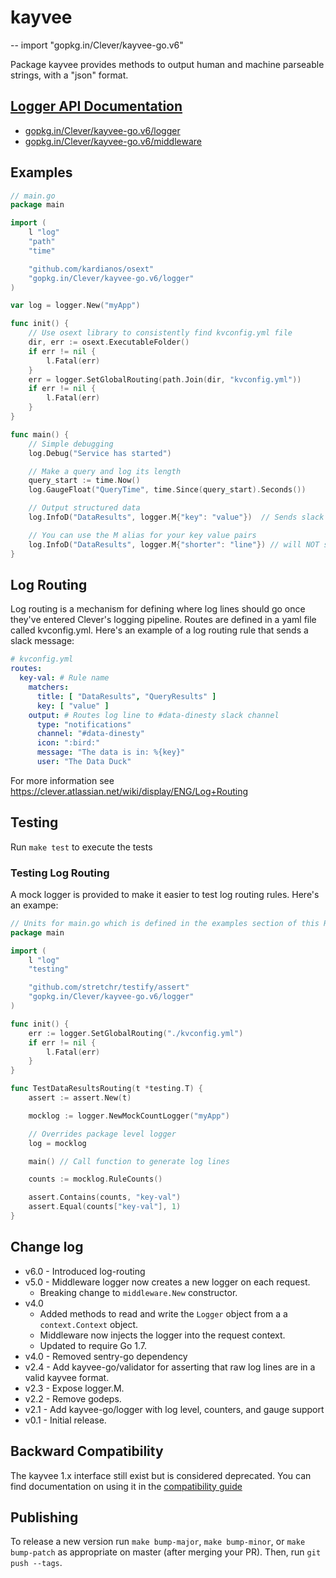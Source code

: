 # kayvee
--
    import "gopkg.in/Clever/kayvee-go.v6"

Package kayvee provides methods to output human and machine parseable strings,
with a "json" format.

## [Logger API Documentation](./logger)

* [gopkg.in/Clever/kayvee-go.v6/logger](https://godoc.org/gopkg.in/Clever/kayvee-go.v6/logger)
* [gopkg.in/Clever/kayvee-go.v6/middleware](https://godoc.org/gopkg.in/Clever/kayvee-go.v6/middleware)

## Examples

```go
// main.go
package main

import (
    l "log"
    "path"
    "time"

    "github.com/kardianos/osext"
    "gopkg.in/Clever/kayvee-go.v6/logger"
)

var log = logger.New("myApp")

func init() {
    // Use osext library to consistently find kvconfig.yml file
    dir, err := osext.ExecutableFolder()
    if err != nil {
        l.Fatal(err)
    }
    err = logger.SetGlobalRouting(path.Join(dir, "kvconfig.yml"))
    if err != nil {
        l.Fatal(err)
    }
}

func main() {
    // Simple debugging
    log.Debug("Service has started")

    // Make a query and log its length
    query_start := time.Now()
    log.GaugeFloat("QueryTime", time.Since(query_start).Seconds())

    // Output structured data
    log.InfoD("DataResults", logger.M{"key": "value"})  // Sends slack message (see Log Routing)

    // You can use the M alias for your key value pairs
    log.InfoD("DataResults", logger.M{"shorter": "line"}) // will NOT send slack message
}
```

## Log Routing

Log routing is a mechanism for defining where log lines should go once they've entered Clever's logging pipeline.   Routes are defined in a yaml file called kvconfig.yml.  Here's an example of a log routing rule that sends a slack message:

```yaml
# kvconfig.yml
routes:
  key-val: # Rule name
    matchers:
      title: [ "DataResults", "QueryResults" ]
      key: [ "value" ]
    output: # Routes log line to #data-dinesty slack channel
      type: "notifications"
      channel: "#data-dinesty"
      icon: ":bird:"
      message: "The data is in: %{key}"
      user: "The Data Duck"
```

For more information see https://clever.atlassian.net/wiki/display/ENG/Log+Routing

## Testing

Run `make test` to execute the tests

### Testing Log Routing

A mock logger is provided to make it easier to test log routing rules.  Here's an exampe:

```go
// Units for main.go which is defined in the examples section of this README
package main

import (
    l "log"
    "testing"

    "github.com/stretchr/testify/assert"
    "gopkg.in/Clever/kayvee-go.v6/logger"
)

func init() {
    err := logger.SetGlobalRouting("./kvconfig.yml")
    if err != nil {
        l.Fatal(err)
    }
}

func TestDataResultsRouting(t *testing.T) {
    assert := assert.New(t)

    mocklog := logger.NewMockCountLogger("myApp")

    // Overrides package level logger
    log = mocklog

    main() // Call function to generate log lines

    counts := mocklog.RuleCounts()

    assert.Contains(counts, "key-val")
    assert.Equal(counts["key-val"], 1)
}
```


## Change log

- v6.0 - Introduced log-routing
- v5.0 - Middleware logger now creates a new logger on each request.
  - Breaking change to `middleware.New` constructor.
- v4.0
  - Added methods to read and write the `Logger` object from a a `context.Context` object.
  - Middleware now injects the logger into the request context.
  - Updated to require Go 1.7.
- v4.0 - Removed sentry-go dependency
- v2.4 - Add kayvee-go/validator for asserting that raw log lines are in a valid kayvee format.
- v2.3 - Expose logger.M.
- v2.2 - Remove godeps.
- v2.1 - Add kayvee-go/logger with log level, counters, and gauge support
- v0.1 - Initial release.

## Backward Compatibility

The kayvee 1.x interface still exist but is considered deprecated. You can find documentation on using it in the [compatibility guide](./compatibility.md)

## Publishing

To release a new version run `make bump-major`, `make bump-minor`, or `make
bump-patch` as appropriate on master (after merging your PR). Then, run `git
push --tags`.

